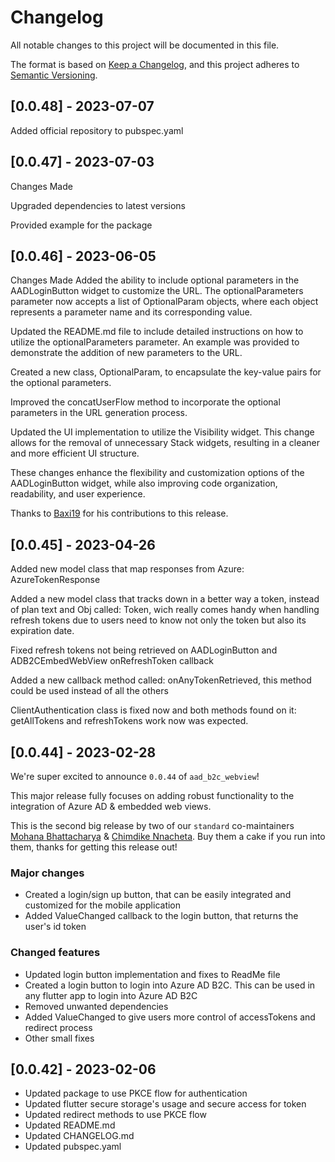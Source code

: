 # Changelog

All notable changes to this project will be documented in this file.

The format is based on [Keep a Changelog](https://keepachangelog.com/en/1.0.0/),
and this project adheres to [Semantic Versioning](https://semver.org/spec/v2.0.0.html).

## [0.0.48] - 2023-07-07
Added official repository to pubspec.yaml

## [0.0.47] - 2023-07-03
Changes Made

Upgraded dependencies to latest versions

Provided example for the package

## [0.0.46] - 2023-06-05
Changes Made
Added the ability to include optional parameters in the AADLoginButton widget to customize the URL. The optionalParameters parameter now accepts a list of OptionalParam objects, where each object represents a parameter name and its corresponding value.

Updated the README.md file to include detailed instructions on how to utilize the optionalParameters parameter. An example was provided to demonstrate the addition of new parameters to the URL.

Created a new class, OptionalParam, to encapsulate the key-value pairs for the optional parameters.

Improved the concatUserFlow method to incorporate the optional parameters in the URL generation process.

Updated the UI implementation to utilize the Visibility widget. This change allows for the removal of unnecessary Stack widgets, resulting in a cleaner and more efficient UI structure.

These changes enhance the flexibility and customization options of the AADLoginButton widget, while also improving code organization, readability, and user experience.

Thanks to [Baxi19](https://github.com/Baxi19) for his contributions to this release.

## [0.0.45] - 2023-04-26

Added new model class that map responses from Azure: AzureTokenResponse

Added a new model class that tracks down in a better way a token, instead of plan text and Obj called: Token, wich really comes handy when handling refresh tokens due to users need to know not only the token but also its expiration date.

Fixed refresh tokens not being retrieved on AADLoginButton and ADB2CEmbedWebView onRefreshToken callback

Added a new callback method called: onAnyTokenRetrieved, this method could be used instead of all the others

ClientAuthentication class is fixed now and both methods found on it: getAllTokens and refreshTokens work now was expected.

## [0.0.44] - 2023-02-28

We're super excited to announce `0.0.44` of `aad_b2c_webview`!

This major release fully focuses on adding robust functionality to the integration of Azure AD & embedded web views.

This is the second big release by two of our `standard` co-maintainers [Mohana Bhattacharya](https://github.com/mohanajuhi166) & [Chimdike Nnacheta](https://github.com/sleeknoah). Buy them a cake if you run into them, thanks for getting this release out!

### Major changes

- Created a login/sign up button, that can be easily integrated and customized for the mobile application
- Added ValueChanged callback to the login button, that returns the user's id token

### Changed features

- Updated login button implementation and fixes to ReadMe file
- Created a login button to login into Azure AD B2C. This can be used in any flutter app to login into Azure AD B2C
- Removed unwanted dependencies
- Added ValueChanged to give users more control of accessTokens and redirect process
- Other small fixes

## [0.0.42] - 2023-02-06

- Updated package to use PKCE flow for authentication
- Updated flutter secure storage's usage and secure access for token
- Updated redirect methods to use PKCE flow
- Updated README.md
- Updated CHANGELOG.md
- Updated pubspec.yaml

